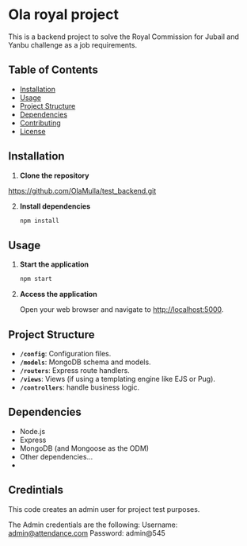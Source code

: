 
# Ola royal project

This is a backend project to solve the Royal Commission for Jubail and Yanbu challenge as a job requirements.

## Table of Contents

- [Installation](#installation)
- [Usage](#usage)
- [Project Structure](#project-structure)
- [Dependencies](#dependencies)
- [Contributing](#contributing)
- [License](#license)

## Installation

1. **Clone the repository**

  https://github.com/OlaMulla/test_backend.git

2. **Install dependencies**

   ```bash
   npm install
   ```

## Usage

1. **Start the application**

   ```bash
   npm start
   ```

2. **Access the application**

   Open your web browser and navigate to [http://localhost:5000](http://localhost:5000).

## Project Structure

- **`/config`**: Configuration files.
- **`/models`**: MongoDB schema and models.
- **`/routers`**: Express route handlers.
- **`/views`**: Views (if using a templating engine like EJS or Pug).
- **`/controllers`**: handle business logic.

## Dependencies

- Node.js
- Express
- MongoDB (and Mongoose as the ODM)
- Other dependencies...
- 
## Credintials

This code creates an admin user for project test purposes. 

The Admin credentials are the following: 
Username: admin@attendance.com
Password: admin@545
